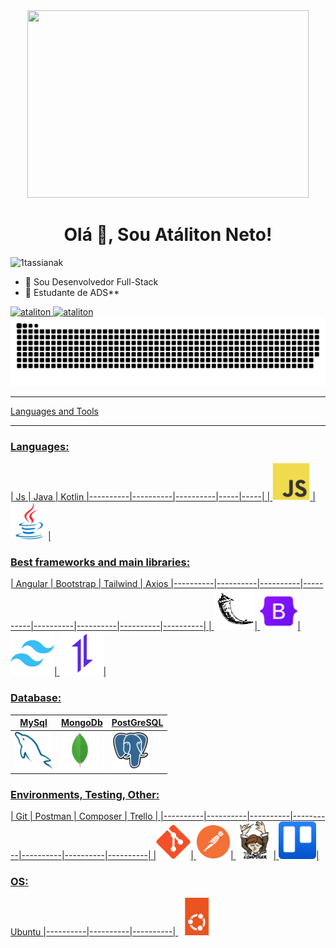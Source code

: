 <div align="center">
  <img src="https://filestore.community.support.microsoft.com/api/images/68a91f49-db1e-40e1-9c4d-47813d383f12" width="450" height="300" />
</div>
<h1 align="center">Olá 👋, Sou Atáliton Neto!</h1>
<p align="left"> <img src="https://komarev.com/ghpvc/?username=1tassianak&label=Profile%20views&color=b60e55&style=flat" alt="1tassianak" /> </p>


- 🔭 Sou Desenvolvedor Full-Stack
- 🌱 Estudante de ADS**


<div>
<a href="[https://github.com/pedrosantos2](https://github.com/ataliton)">
<img height="180em" src="https://github-readme-stats.vercel.app/api?username=ataliton&show_icons=true&theme=dracula&include_all_commits=true&count_private=true" alt="ataliton"/>
<img height="180em" src="https://github-readme-stats.vercel.app/api/top-langs/?username=ataliton&layout=compact&theme=dracula" alt="ataliton"/>
</div>

<picture>
  <source media="(prefers-color-scheme: dark)" srcset="https://raw.githubusercontent.com/platane/platane/output/github-contribution-grid-snake-dark.svg">
  <source media="(prefers-color-scheme: light)" srcset="https://raw.githubusercontent.com/platane/platane/output/github-contribution-grid-snake.svg">
  <img alt="github contribution grid snake animation" src="https://raw.githubusercontent.com/platane/platane/output/github-contribution-grid-snake.svg">
</picture>
	
<hr>
Languages and Tools 
<hr>
<div>

### Languages:
| Js | Java | Kotlin
|----------|----------|----------|-----|-----|
|  <img src="https://github.com/devicons/devicon/blob/master/icons/javascript/javascript-original.svg" title="JavaScript" alt="JavaScript" width="60" height="60"/> | <img src="https://github.com/devicons/devicon/blob/master/icons/java/java-original.svg" title="Java" alt="Java" width="60" height="60"/>|

### Best frameworks and main libraries:

| Angular | Bootstrap | Tailwind | Axios
|----------|----------|----------|----------|----------|----------|----------|----------|
|  <img src="https://github.com/devicons/devicon/blob/master/icons/flask/flask-original.svg" title="Angular" alt="Angular" width="65" height="65"/>| <img src="https://github.com/devicons/devicon/blob/master/icons/bootstrap/bootstrap-original.svg" title="Bootstrap" alt="Bootstrap" width="60" height="60"/>| <img src="https://github.com/devicons/devicon/blob/master/icons/tailwindcss/tailwindcss-original.svg" title="Tailwind" alt="Tailwind" width="70" height="70"/>| <img src="https://github.com/devicons/devicon/blob/master/icons/axios/axios-plain.svg" title="Axios" alt="Axios" width="70" height="70"/>|

### Database:

| MySql | MongoDb | PostGreSQL |
|----------|----------|----------|
| <img src="https://github.com/devicons/devicon/blob/master/icons/mysql/mysql-original.svg" title="mySql" alt="mySql" width="60" height="60"/> | <img src="https://github.com/devicons/devicon/blob/master/icons/mongodb/mongodb-original.svg" title="mongoDb" alt="mongoDb" width="60" height="60"/> | <img src="https://github.com/devicons/devicon/blob/master/icons/postgresql/postgresql-original.svg" title="mongoDb" alt="mongoDb" width="60" height="60"/> |


### Environments, Testing, Other:

| Git | Postman | Composer | Trello | 
|----------|----------|----------|----------|----------|----------|----------|
|<img src="https://github.com/devicons/devicon/blob/master/icons/git/git-original.svg" title="Git" alt="Git" width="55" height="55"/>|  <img src="https://github.com/devicons/devicon/blob/master/icons/postman/postman-original.svg" title="Postman" alt="Postman" width="55" height="55"/>| <img src="https://github.com/devicons/devicon/blob/master/icons/composer/composer-original.svg" title="Composer" alt="Composer" width="60" height="60"/>| <img src="https://github.com/devicons/devicon/blob/master/icons/trello/trello-original.svg" title="Trello" alt="Trello" width="60" height="60"/>| 

### OS:

Ubuntu
|----------|----------|----------|
 <img src="https://github.com/devicons/devicon/blob/master/icons/ubuntu/ubuntu-original.svg" title="Ubuntu" alt="Ubuntu" width="60" height="60"/>
